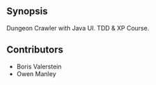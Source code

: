 ## Synopsis

Dungeon Crawler with Java UI. TDD & XP Course.


## Contributors

* Boris Valerstein
* Owen Manley


